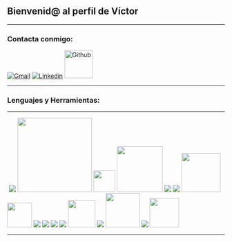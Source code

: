 ## Bienvenid@ al perfil de Víctor

---

### Contacta conmigo:

  [![Gmail](https://www.vectorlogo.zone/logos/gmail/gmail-icon.svg)](mailto:delgadobatistavictor@gmail.com)   [![Linkedin](https://www.vectorlogo.zone/logos/linkedin/linkedin-icon.svg)](https://www.linkedin.com/in/victordelgadobatista/)   [<img src="https://www.vectorlogo.zone/logos/github/github-tile.svg" title="" alt="Github" width="65">](https://github.com/Vic-28)

---

### Lenguajes y Herramientas:

---

 <img title="" src="https://www.vectorlogo.zone/logos/java/java-ar21.svg" alt=""> ![](https://www.vectorlogo.zone/logos/springio/springio-ar21.svg) <img src="https://www.vectorlogo.zone/logos/dotnet/dotnet-horizontal.svg" title="" alt="" width="172"> <img title="" src="https://upload.wikimedia.org/wikipedia/commons/thumb/6/6a/JavaScript-logo.png/600px-JavaScript-logo.png" alt="" width="50"> <img title="" src="https://www.vectorlogo.zone/logos/sass-lang/sass-lang-ar21.svg" alt="" width="106"> ![](https://www.vectorlogo.zone/logos/w3_html5/w3_html5-icon.svg) ![](https://www.vectorlogo.zone/logos/w3_css/w3_css-icon.svg) <img src="https://d7umqicpi7263.cloudfront.net/img/product/4361b5cc-a22a-4443-b597-a45020eafed1.com/129a714988887821f11b920c663942a6" title="" alt="" width="90"> <img title="" src="https://upload.wikimedia.org/wikipedia/commons/thumb/b/bd/Logo_C_sharp.svg/1200px-Logo_C_sharp.svg.png" alt="" width="57"> ![](https://www.vectorlogo.zone/logos/git-scm/git-scm-icon.svg) ![](https://www.vectorlogo.zone/logos/typescriptlang/typescriptlang-icon.svg) ![](https://www.vectorlogo.zone/logos/reactjs/reactjs-icon.svg) ![](https://www.vectorlogo.zone/logos/angular/angular-icon.svg) <img title="" src="https://cdn.iconscout.com/icon/free/png-256/free-mysql-logo-icon-download-in-svg-png-gif-file-formats--technology-social-media-company-brand-vol-5-pack-logos-icons-2945040.png?f=webp&w=256" alt="" width="63"> ![](https://www.vectorlogo.zone/logos/postgresql/postgresql-icon.svg) <img src="https://www.vectorlogo.zone/logos/docker/docker-official.svg" title="" alt="" width="79">  ![](https://www.vectorlogo.zone/logos/getpostman/getpostman-icon.svg) <img title="" src="https://upload.vectorlogo.zone/logos/getbootstrap/images/987f8f6c-263a-47b1-a85d-853cfca215d9.svg" alt="" width="68">

---
